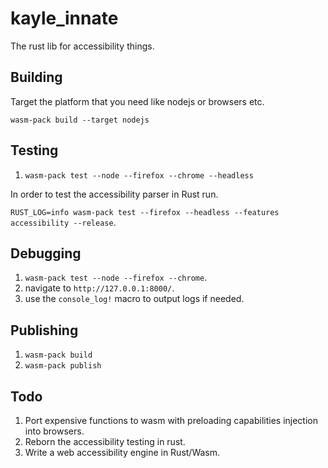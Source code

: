 # kayle_innate

The rust lib for accessibility things.

## Building

Target the platform that you need like nodejs or browsers etc.

`wasm-pack build --target nodejs`

## Testing

1. `wasm-pack test --node --firefox --chrome --headless`

In order to test the accessibility parser in Rust run.

`RUST_LOG=info wasm-pack test --firefox --headless --features accessibility --release`.

## Debugging

1. `wasm-pack test --node --firefox --chrome`.
1. navigate to `http://127.0.0.1:8000/`.
1. use the `console_log!` macro to output logs if needed.

## Publishing

1. `wasm-pack build`
1. `wasm-pack publish`

## Todo

1. Port expensive functions to wasm with preloading capabilities injection into browsers.
1. Reborn the accessibility testing in rust.
1. Write a web accessibility engine in Rust/Wasm.
